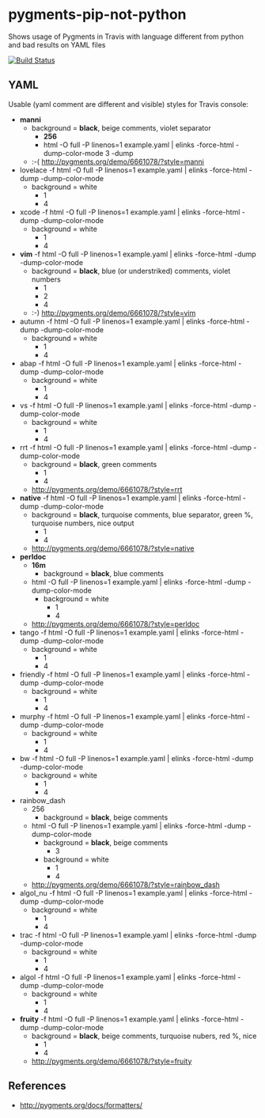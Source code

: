 # pygments-pip-not-python
Shows usage of Pygments in Travis with language different from python and bad results on YAML files

[![Build Status](https://travis-ci.org/travis-util/pygments-pip-not-python.svg?branch=master)](https://travis-ci.org/travis-util/pygments-pip-not-python)

## YAML
Usable (yaml comment are different and visible) styles for Travis console:
* **manni**
  * background = **black**, beige comments, violet separator
    * **256**
    * html -O full -P linenos=1 example.yaml | elinks -force-html -dump-color-mode 3 -dump
  * :-( http://pygments.org/demo/6661078/?style=manni
* lovelace -f html -O full -P linenos=1 example.yaml | elinks -force-html  -dump -dump-color-mode
  * background = white
    * 1
    * 4
* xcode -f html -O full -P linenos=1 example.yaml | elinks -force-html -dump -dump-color-mode
  * background = white
    * 1
    * 4
* **vim** -f html -O full -P linenos=1 example.yaml | elinks -force-html -dump -dump-color-mode
  * background = **black**, blue (or understriked) comments, violet numbers
    * 1
    * 2
    * 4
  * :-) http://pygments.org/demo/6661078/?style=vim
* autumn -f html -O full -P linenos=1 example.yaml | elinks -force-html -dump -dump-color-mode
  * background = white
    * 1
    * 4
* abap -f html -O full -P linenos=1 example.yaml | elinks -force-html -dump -dump-color-mode
  * background = white
    * 1
    * 4
* vs -f html -O full -P linenos=1 example.yaml | elinks -force-html -dump -dump-color-mode
  * background = white
    * 1
    * 4
* rrt -f html -O full -P linenos=1 example.yaml | elinks -force-html -dump -dump-color-mode
  * background = **black**, green comments
    * 1
    * 4
  * http://pygments.org/demo/6661078/?style=rrt
* **native** -f html -O full -P linenos=1 example.yaml | elinks -force-html -dump -dump-color-mode
  * background = **black**, turquoise comments, blue separator, green %, turquoise numbers, nice output
    * 1
    * 4
  * http://pygments.org/demo/6661078/?style=native
* **perldoc**
  * **16m**
    * background = **black**, blue comments
  * html -O full -P linenos=1 example.yaml | elinks -force-html -dump -dump-color-mode
    * background = white
      * 1
      * 4
  * http://pygments.org/demo/6661078/?style=perldoc
* tango -f html -O full -P linenos=1 example.yaml | elinks -force-html -dump -dump-color-mode
  * background = white
    * 1
    * 4
* friendly -f html -O full -P linenos=1 example.yaml | elinks -force-html -dump -dump-color-mode
  * background = white
    * 1
    * 4
* murphy -f html -O full -P linenos=1 example.yaml | elinks -force-html -dump -dump-color-mode
  * background = white
    * 1
    * 4
* bw -f html -O full -P linenos=1 example.yaml | elinks -force-html -dump -dump-color-mode
  * background = white
    * 1
    * 4
* rainbow_dash
  * 256
    * background = **black**, beige comments
  * html -O full -P linenos=1 example.yaml | elinks -force-html -dump -dump-color-mode
    * background = **black**, beige comments
      * 3
    * background = white
      * 1
      * 4
  * http://pygments.org/demo/6661078/?style=rainbow_dash
* algol_nu -f html -O full -P linenos=1 example.yaml | elinks -force-html -dump -dump-color-mode
  * background = white
    * 1
    * 4
* trac -f html -O full -P linenos=1 example.yaml | elinks -force-html -dump -dump-color-mode
  * background = white
    * 1
    * 4
* algol -f html -O full -P linenos=1 example.yaml | elinks -force-html -dump -dump-color-mode
  * background = white
    * 1
    * 4
* **fruity** -f html -O full -P linenos=1 example.yaml | elinks -force-html -dump -dump-color-mode
  * background = **black**, beige comments, turquoise nubers, red %, nice
    * 1
    * 4
  * http://pygments.org/demo/6661078/?style=fruity

## References
* http://pygments.org/docs/formatters/
